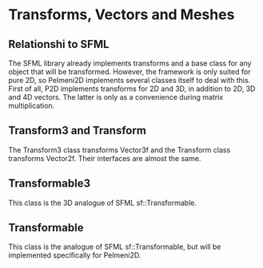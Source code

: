 # Transforms, Vectors and Meshes
## Relationshi to SFML
The SFML library already implements transforms and a base class for any object that will be transformed. However, the framework is only suited for pure 2D, so Pelmeni2D implements several classes itself to deal with this. First of all, P2D implements transforms for 2D and 3D, in addition to 2D, 3D and 4D vectors. The latter is only as a convenience during matrix multiplication.
## Transform3 and Transform
The Transform3 class transforms Vector3f and the Transform class transforms Vector2f. Their interfaces are almost the same.
## Transformable3 
This class is the 3D analogue of SFML sf::Transformable. 

## Transformable
This class is the analogue of SFML sf::Transformable, but will be implemented specifically for Pelmeni2D.